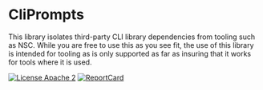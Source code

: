 # CliPrompts

This library isolates third-party CLI library dependencies from tooling such as NSC.
While you are free to use this as you see fit, the use of this library is intended for
tooling as is only supported as far as insuring that it works for tools where it is used.

[![License Apache 2](https://img.shields.io/badge/License-Apache2-blue.svg)](https://www.apache.org/licenses/LICENSE-2.0)
[![ReportCard](http://goreportcard.com/badge/nats-io/cliprompts)](http://goreportcard.com/report/nats-io/cliprompts)
